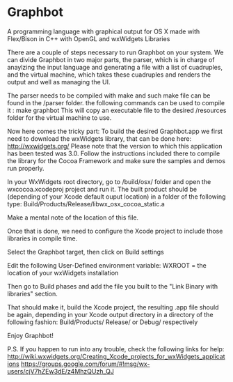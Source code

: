 Graphbot
========

A programming language with graphical output for OS X  made with Flex/Bison in C++ with OpenGL 
and wxWidgets Libraries

There are a couple of steps necessary to run Graphbot on your system.
We can divide Graphbot in two major parts, the parser, which is in charge of anaylzing the 
input language and generating a file with a list of cuadruples, and the virtual machine, which
takes these cuadruples and renders the output and well as managing the UI.

The parser needs to be compiled with make and such make file can be found in the /parser folder.
the following commands can be used to compile it :
	make graphbot
This will copy an executable file to the desired /resources folder for the virtual machine to use.

Now here comes the tricky part:
To build the desired Graphbot.app we first need to download the wxWidgets library,
that can be done here: http://wxwidgets.org/
Please note that the version to which this application has been tested was 3.0.
Follow the instructions included there to compile the library for the Cocoa Framework and 
make sure the samples and demos run properly.

In your WxWidgets root directory, go to /build/osx/ folder and open the wxcocoa.xcodeproj project
and run it. The built product should be (depending of your Xcode default ouput location) in 
a folder of the following type:
	Build/Products/Release/libwx_osx_cocoa_static.a

Make a mental note of the location of this file.

Once that is done, we need to configure the Xcode project to include those libraries in 
compile time.

Select the Graphbot target, then click on Build settings

Edit the following User-Defined environment variable:
WXROOT = the location of your wxWidgets installation

Then go to Build phases and add the file you built to the "Link Binary with libraries" section.

That should make it, build the Xcode project, the resulting .app file should be again, depending 
in your Xcode output directory in a directory of the following fashion:
	Build/Products/ Release/ or Debug/ respectively

Enjoy Graphbot!

P.S.
If you happen to run into any trouble, check the following links for help:
http://wiki.wxwidgets.org/Creating_Xcode_projects_for_wxWidgets_applications
https://groups.google.com/forum/#!msg/wx-users/cjV7hZEw3dE/z4MhzQUzh_QJ
 

